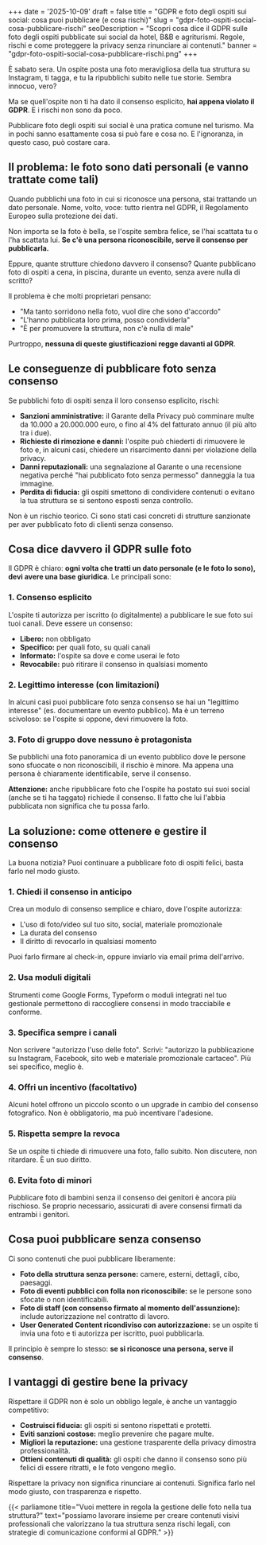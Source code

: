 +++
date = '2025-10-09'
draft = false
title = "GDPR e foto degli ospiti sui social: cosa puoi pubblicare (e cosa rischi)"
slug = "gdpr-foto-ospiti-social-cosa-pubblicare-rischi"
seoDescription = "Scopri cosa dice il GDPR sulle foto degli ospiti pubblicate sui social da hotel, B&B e agriturismi. Regole, rischi e come proteggere la privacy senza rinunciare ai contenuti."
banner = "gdpr-foto-ospiti-social-cosa-pubblicare-rischi.png"
+++

È sabato sera. Un ospite posta una foto meravigliosa della tua struttura su Instagram, ti tagga, e tu la ripubblichi subito nelle tue storie. Sembra innocuo, vero?

Ma se quell'ospite non ti ha dato il consenso esplicito, **hai appena violato il GDPR**. E i rischi non sono da poco.

Pubblicare foto degli ospiti sui social è una pratica comune nel turismo. Ma in pochi sanno esattamente cosa si può fare e cosa no. E l'ignoranza, in questo caso, può costare cara.

## Il problema: le foto sono dati personali (e vanno trattate come tali)

Quando pubblichi una foto in cui si riconosce una persona, stai trattando un dato personale. Nome, volto, voce: tutto rientra nel GDPR, il Regolamento Europeo sulla protezione dei dati.

Non importa se la foto è bella, se l'ospite sembra felice, se l'hai scattata tu o l'ha scattata lui. **Se c'è una persona riconoscibile, serve il consenso per pubblicarla.**

Eppure, quante strutture chiedono davvero il consenso? Quante pubblicano foto di ospiti a cena, in piscina, durante un evento, senza avere nulla di scritto?

Il problema è che molti proprietari pensano:
- "Ma tanto sorridono nella foto, vuol dire che sono d'accordo"
- "L'hanno pubblicata loro prima, posso condividerla"
- "È per promuovere la struttura, non c'è nulla di male"

Purtroppo, **nessuna di queste giustificazioni regge davanti al GDPR**.

## Le conseguenze di pubblicare foto senza consenso

Se pubblichi foto di ospiti senza il loro consenso esplicito, rischi:

- **Sanzioni amministrative:** il Garante della Privacy può comminare multe da 10.000 a 20.000.000 euro, o fino al 4% del fatturato annuo (il più alto tra i due).
- **Richieste di rimozione e danni:** l'ospite può chiederti di rimuovere le foto e, in alcuni casi, chiedere un risarcimento danni per violazione della privacy.
- **Danni reputazionali:** una segnalazione al Garante o una recensione negativa perché "hai pubblicato foto senza permesso" danneggia la tua immagine.
- **Perdita di fiducia:** gli ospiti smettono di condividere contenuti o evitano la tua struttura se si sentono esposti senza controllo.

Non è un rischio teorico. Ci sono stati casi concreti di strutture sanzionate per aver pubblicato foto di clienti senza consenso.

## Cosa dice davvero il GDPR sulle foto

Il GDPR è chiaro: **ogni volta che tratti un dato personale (e le foto lo sono), devi avere una base giuridica**. Le principali sono:

### 1. Consenso esplicito
L'ospite ti autorizza per iscritto (o digitalmente) a pubblicare le sue foto sui tuoi canali. Deve essere un consenso:
- **Libero:** non obbligato
- **Specifico:** per quali foto, su quali canali
- **Informato:** l'ospite sa dove e come userai le foto
- **Revocabile:** può ritirare il consenso in qualsiasi momento

### 2. Legittimo interesse (con limitazioni)
In alcuni casi puoi pubblicare foto senza consenso se hai un "legittimo interesse" (es. documentare un evento pubblico). Ma è un terreno scivoloso: se l'ospite si oppone, devi rimuovere la foto.

### 3. Foto di gruppo dove nessuno è protagonista
Se pubblichi una foto panoramica di un evento pubblico dove le persone sono sfuocate o non riconoscibili, il rischio è minore. Ma appena una persona è chiaramente identificabile, serve il consenso.

**Attenzione:** anche ripubblicare foto che l'ospite ha postato sui suoi social (anche se ti ha taggato) richiede il consenso. Il fatto che lui l'abbia pubblicata non significa che tu possa farlo.

## La soluzione: come ottenere e gestire il consenso

La buona notizia? Puoi continuare a pubblicare foto di ospiti felici, basta farlo nel modo giusto.

### 1. Chiedi il consenso in anticipo
Crea un modulo di consenso semplice e chiaro, dove l'ospite autorizza:
- L'uso di foto/video sul tuo sito, social, materiale promozionale
- La durata del consenso
- Il diritto di revocarlo in qualsiasi momento

Puoi farlo firmare al check-in, oppure inviarlo via email prima dell'arrivo.

### 2. Usa moduli digitali
Strumenti come Google Forms, Typeform o moduli integrati nel tuo gestionale permettono di raccogliere consensi in modo tracciabile e conforme.

### 3. Specifica sempre i canali
Non scrivere "autorizzo l'uso delle foto". Scrivi: "autorizzo la pubblicazione su Instagram, Facebook, sito web e materiale promozionale cartaceo". Più sei specifico, meglio è.

### 4. Offri un incentivo (facoltativo)
Alcuni hotel offrono un piccolo sconto o un upgrade in cambio del consenso fotografico. Non è obbligatorio, ma può incentivare l'adesione.

### 5. Rispetta sempre la revoca
Se un ospite ti chiede di rimuovere una foto, fallo subito. Non discutere, non ritardare. È un suo diritto.

### 6. Evita foto di minori
Pubblicare foto di bambini senza il consenso dei genitori è ancora più rischioso. Se proprio necessario, assicurati di avere consensi firmati da entrambi i genitori.

## Cosa puoi pubblicare senza consenso

Ci sono contenuti che puoi pubblicare liberamente:

- **Foto della struttura senza persone:** camere, esterni, dettagli, cibo, paesaggi.
- **Foto di eventi pubblici con folla non riconoscibile:** se le persone sono sfocate o non identificabili.
- **Foto di staff (con consenso firmato al momento dell'assunzione):** include autorizzazione nel contratto di lavoro.
- **User Generated Content ricondiviso con autorizzazione:** se un ospite ti invia una foto e ti autorizza per iscritto, puoi pubblicarla.

Il principio è sempre lo stesso: **se si riconosce una persona, serve il consenso**.

## I vantaggi di gestire bene la privacy

Rispettare il GDPR non è solo un obbligo legale, è anche un vantaggio competitivo:

- **Costruisci fiducia:** gli ospiti si sentono rispettati e protetti.
- **Eviti sanzioni costose:** meglio prevenire che pagare multe.
- **Migliori la reputazione:** una gestione trasparente della privacy dimostra professionalità.
- **Ottieni contenuti di qualità:** gli ospiti che danno il consenso sono più felici di essere ritratti, e le foto vengono meglio.

Rispettare la privacy non significa rinunciare ai contenuti. Significa farlo nel modo giusto, con trasparenza e rispetto.

{{< parliamone title="Vuoi mettere in regola la gestione delle foto nella tua struttura?" text="possiamo lavorare insieme per creare contenuti visivi professionali che valorizzano la tua struttura senza rischi legali, con strategie di comunicazione conformi al GDPR." >}}
